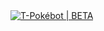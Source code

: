 <a href="https://top.gg/bot/693436830627921942">
    <img src="https://top.gg/api/widget/693436830627921942.svg" alt="T-Pokébot | BETA" />
</a>
